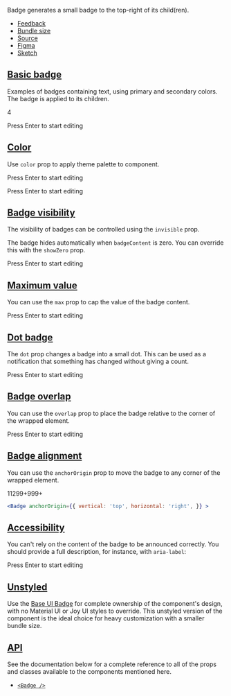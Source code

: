 Badge generates a small badge to the top-right of its child(ren).

-   [Feedback](https://github.com/mui/material-ui/labels/component%3A%20badge)
-   [Bundle size](https://bundlephobia.com/package/@mui/material@latest "Scroll down to 'Exports Analysis' for a more detailed report.")
-   [Source](https://github.com/mui/material-ui/tree/v6.4.11/packages/mui-material/src/Badge)
-   [Figma](https://mui.com/store/items/figma-react/?utm_source=docs&utm_medium=referral&utm_campaign=component-link-header)
-   [Sketch](https://mui.com/store/items/sketch-react/?utm_source=docs&utm_medium=referral&utm_campaign=component-link-header)

## [Basic badge](https://v6.mui.com/material-ui/all-components/#basic-badge)

Examples of badges containing text, using primary and secondary colors. The badge is applied to its children.

4

Press Enter to start editing

## [Color](https://v6.mui.com/material-ui/all-components/#color)

Use `color` prop to apply theme palette to component.

Press Enter to start editing

Press Enter to start editing

## [Badge visibility](https://v6.mui.com/material-ui/all-components/#badge-visibility)

The visibility of badges can be controlled using the `invisible` prop.

The badge hides automatically when `badgeContent` is zero. You can override this with the `showZero` prop.

Press Enter to start editing

## [Maximum value](https://v6.mui.com/material-ui/all-components/#maximum-value)

You can use the `max` prop to cap the value of the badge content.

Press Enter to start editing

## [Dot badge](https://v6.mui.com/material-ui/all-components/#dot-badge)

The `dot` prop changes a badge into a small dot. This can be used as a notification that something has changed without giving a count.

Press Enter to start editing

## [Badge overlap](https://v6.mui.com/material-ui/all-components/#badge-overlap)

You can use the `overlap` prop to place the badge relative to the corner of the wrapped element.

Press Enter to start editing

## [Badge alignment](https://v6.mui.com/material-ui/all-components/#badge-alignment)

You can use the `anchorOrigin` prop to move the badge to any corner of the wrapped element.

11299+999+

```jsx
<Badge anchorOrigin={{ vertical: 'top', horizontal: 'right', }} >
```

## [Accessibility](https://v6.mui.com/material-ui/all-components/#accessibility)

You can't rely on the content of the badge to be announced correctly. You should provide a full description, for instance, with `aria-label`:

Press Enter to start editing

## [Unstyled](https://v6.mui.com/material-ui/all-components/#unstyled)

Use the [Base UI Badge](https://v6.mui.com/base-ui/react-badge/) for complete ownership of the component's design, with no Material UI or Joy UI styles to override. This unstyled version of the component is the ideal choice for heavy customization with a smaller bundle size.

## [API](https://v6.mui.com/material-ui/all-components/#api)

See the documentation below for a complete reference to all of the props and classes available to the components mentioned here.

-   [`<Badge />`](https://v6.mui.com/material-ui/api/badge/)